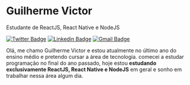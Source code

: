 <h1>Guilherme Victor</h1>

<p>Estudante de ReactJS, React Native e NodeJS</p>

[![Twitter Badge](https://img.shields.io/badge/-@ounicogui-292929?style=flat-square&labelColor=292929&logo=twitter&logoColor=white&link=https://twitter.com/ounicogui)](https://twitter.com/ounicogui) 
[![Linkedin Badge](https://img.shields.io/badge/-Guilherme%20Victor-292929?style=flat-square&logo=Linkedin&logoColor=white&link=https://www.linkedin.com/in/guilhermeviictor/)](https://www.linkedin.com/in/guilhermeviictor/) 
[![Gmail Badge](https://img.shields.io/badge/-guivictorcontato@gmail.com-292929?style=flat-square&logo=Gmail&logoColor=white&link=mailto:guivictorcontato@gmail.com)](mailto:guivictorcontato@gmail.com)

<p>Olá, me chamo Guilherme Victor e estou atualmente no último ano do ensino médio e pretendo cursar a área de tecnologia. comecei a estudar programação no final do ano passado, hoje estou <strong>estudando exclusivamente ReactJS, React Native e NodeJS</strong> em geral e sonho em trabalhar nessa área algum dia.</p>
